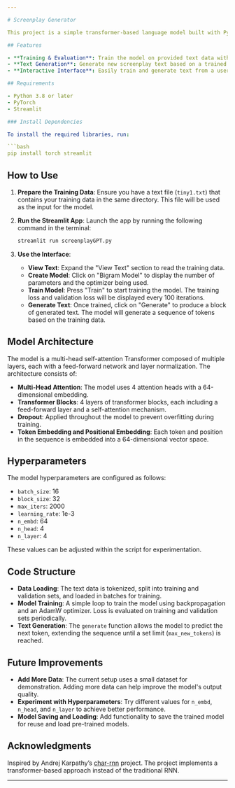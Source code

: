 ```yaml
---

# Screenplay Generator

This project is a simple transformer-based language model built with PyTorch to generate screenplay text. The model is trained on text data to predict the next token in a sequence, allowing it to generate coherent text in a screenplay format. This project uses Streamlit for a simple, interactive interface where you can train the model, view the training progress, and generate new text.

## Features

- **Training & Evaluation**: Train the model on provided text data with options to view loss over iterations.
- **Text Generation**: Generate new screenplay text based on a trained model.
- **Interactive Interface**: Easily train and generate text from a user-friendly Streamlit interface.

## Requirements

- Python 3.8 or later
- PyTorch
- Streamlit

### Install Dependencies

To install the required libraries, run:

```bash
pip install torch streamlit
```

## How to Use

1. **Prepare the Training Data**: Ensure you have a text file (`tiny1.txt`) that contains your training data in the same directory. This file will be used as the input for the model.

2. **Run the Streamlit App**: Launch the app by running the following command in the terminal:

   ```bash
   streamlit run screenplayGPT.py
   ```

3. **Use the Interface**:

   - **View Text**: Expand the "View Text" section to read the training data.
   - **Create Model**: Click on "Bigram Model" to display the number of parameters and the optimizer being used.
   - **Train Model**: Press "Train" to start training the model. The training loss and validation loss will be displayed every 100 iterations.
   - **Generate Text**: Once trained, click on "Generate" to produce a block of generated text. The model will generate a sequence of tokens based on the training data.

## Model Architecture

The model is a multi-head self-attention Transformer composed of multiple layers, each with a feed-forward network and layer normalization. The architecture consists of:
   
- **Multi-Head Attention**: The model uses 4 attention heads with a 64-dimensional embedding.
- **Transformer Blocks**: 4 layers of transformer blocks, each including a feed-forward layer and a self-attention mechanism.
- **Dropout**: Applied throughout the model to prevent overfitting during training.
- **Token Embedding and Positional Embedding**: Each token and position in the sequence is embedded into a 64-dimensional vector space.

## Hyperparameters

The model hyperparameters are configured as follows:
- `batch_size`: 16
- `block_size`: 32
- `max_iters`: 2000
- `learning_rate`: 1e-3
- `n_embd`: 64
- `n_head`: 4
- `n_layer`: 4

These values can be adjusted within the script for experimentation.

## Code Structure

- **Data Loading**: The text data is tokenized, split into training and validation sets, and loaded in batches for training.
- **Model Training**: A simple loop to train the model using backpropagation and an AdamW optimizer. Loss is evaluated on training and validation sets periodically.
- **Text Generation**: The `generate` function allows the model to predict the next token, extending the sequence until a set limit (`max_new_tokens`) is reached.

## Future Improvements

- **Add More Data**: The current setup uses a small dataset for demonstration. Adding more data can help improve the model's output quality.
- **Experiment with Hyperparameters**: Try different values for `n_embd`, `n_head`, and `n_layer` to achieve better performance.
- **Model Saving and Loading**: Add functionality to save the trained model for reuse and load pre-trained models.

## Acknowledgments

Inspired by Andrej Karpathy’s [char-rnn](https://github.com/karpathy/char-rnn) project. The project implements a transformer-based approach instead of the traditional RNN.

---
```

